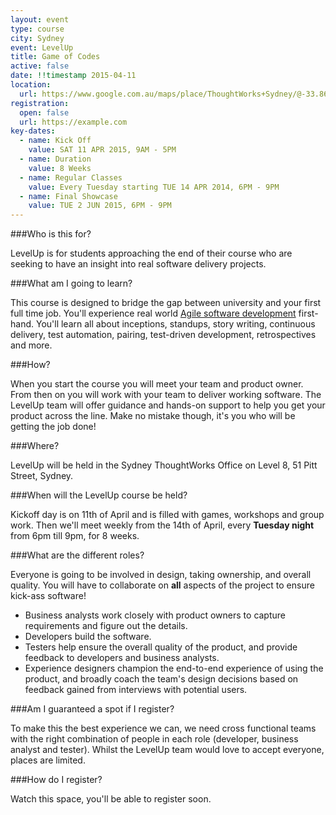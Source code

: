 ```yaml
---
layout: event
type: course
city: Sydney
event: LevelUp
title: Game of Codes
active: false
date: !!timestamp 2015-04-11
location:
  url: https://www.google.com.au/maps/place/ThoughtWorks+Sydney/@-33.863001,151.208787,17z/data=!3m1!4b1!4m2!3m1!1s0x6b12ae42229e02a9:0x339b7ae0de393bb1
registration:
  open: false
  url: https://example.com
key-dates:
  - name: Kick Off
    value: SAT 11 APR 2015, 9AM - 5PM
  - name: Duration
    value: 8 Weeks
  - name: Regular Classes
    value: Every Tuesday starting TUE 14 APR 2014, 6PM - 9PM
  - name: Final Showcase
    value: TUE 2 JUN 2015, 6PM - 9PM
---
```

###Who is this for?

LevelUp is for students approaching the end of their course who are seeking to have an insight into real software delivery projects.

###What am I going to learn?

This course is designed to bridge the gap between university and your first full time job.
You'll experience real world [Agile software development](http://en.wikipedia.org/wiki/Agile_software_development) first-hand.
You'll learn all about inceptions, standups, story writing, continuous delivery, test automation, pairing, test-driven development, retrospectives and more.

###How?

When you start the course you will meet your team and product owner. From then on you will work with your team to deliver working software. The LevelUp team will offer guidance and hands-on support to help you get your product across the line. Make no mistake though, it's you who will be getting the job done!

###Where?

LevelUp will be held in the Sydney ThoughtWorks Office on Level 8, 51 Pitt Street, Sydney.

###When will the LevelUp course be held?

Kickoff day is on 11th of April and is filled with games, workshops and group work. Then we'll meet weekly from the 14th of April, every **Tuesday night** from 6pm till 9pm, for 8 weeks.

###What are the different roles?

Everyone is going to be involved in design, taking ownership, and overall quality. You will have to collaborate on **all** aspects of the project to ensure kick-ass software!

- Business analysts work closely with product owners to capture requirements and figure out the details.
- Developers build the software.
- Testers help ensure the overall quality of the product, and provide feedback to developers and business analysts.
- Experience designers champion the end-to-end experience of using the product, and broadly coach the team's design decisions based on feedback gained from interviews with potential users.

###Am I guaranteed a spot if I register?

To make this the best experience we can, we need cross functional teams with the right combination of people in each role (developer, business analyst and tester). Whilst the LevelUp team would love to accept everyone, places are limited.

###How do I register?

Watch this space, you'll be able to register soon.
